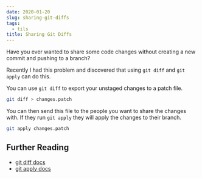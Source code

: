 ```yaml
---
date: 2020-01-20
slug: sharing-git-diffs
tags:
  - tils
title: Sharing Git Diffs
---
```


Have you ever wanted to share some code changes without creating a new commit and pushing to a branch?

Recently I had this problem and discovered that using <code class="language-bash">git diff</code> and <code class="language-bash">git apply</code> can do this.

You can use <code class="language-bash">git diff</code> to export your unstaged changes to a patch file.

```bash
git diff > changes.patch
```

You can then send this file to the people you want to share the changes with. If they run <code class="language-bash">git apply</code> they will apply the changes to their branch.

```bash
git apply changes.patch
```

## Further Reading

- [git diff docs](https://git-scm.com/docs/git-diff)
- [git apply docs](https://git-scm.com/docs/git-apply)
